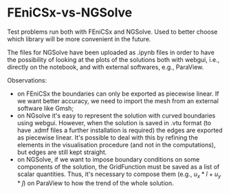 # FEniCSx-vs-NGSolve
Test problems run both with FEniCSx and NGSolve. Used to better choose which library will be more convenient in the future.

The files for NGSolve have been uploaded as .ipynb files in order to have the possibility of looking at the plots of the solutions both with webgui, i.e., directly on the notebook, and with external softwares, e.g., ParaView.

Observations:
- on FEniCSx the boundaries can only be exported as piecewise linear. If we want better accuracy, we need to import the mesh from an external software like Gmsh;
- on NGsolve it's easy to represent the solution with curved boundaries using webgui. However, when the solution is saved in .vtu format (to have .xdmf files a further installation is required) the edges are exported as piecewise linear. It's possible to deal with this by refining the elements in the visualisation procedure (and not in the computations), but edges are still kept straight.
- on NGSolve, if we want to impose boundary conditions on some components of the solution, the GridFunction must be saved as a list of scalar quantities. Thus, it's necessary to compose them (e.g., $u_x * \hat{i} + u_y * \hat{j}$) on ParaView to how the trend of the whole solution.
